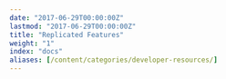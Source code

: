 ```yaml
---
date: "2017-06-29T00:00:00Z"
lastmod: "2017-06-29T00:00:00Z"
title: "Replicated Features"
weight: "1"
index: "docs"
aliases: [/content/categories/developer-resources/]
---
```



